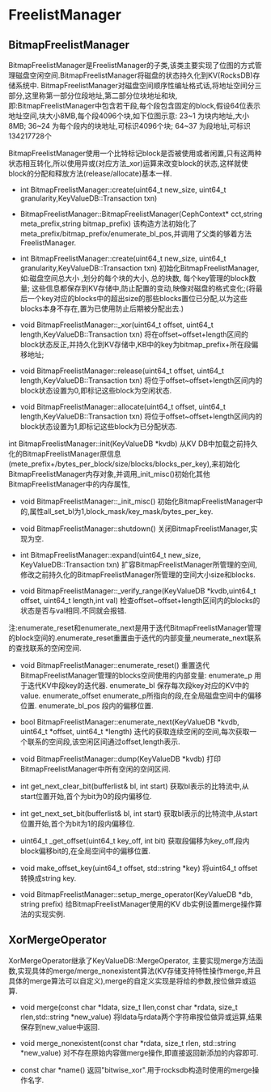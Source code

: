 # FreelistManager

## BitmapFreelistManager

BitmapFreelistManager是FreelistManager的子类,该类主要实现了位图的方式管理磁盘空闲空间.BitmapFreelistManager将磁盘的状态持久化到KV(RocksDB)存储系统中.
BitmapFreelistManager对磁盘空间顺序性编址格式话,将地址空间分三部分,这里称第一部分位段地址,第二部分位块地址和块,即:BitmapFreelistManager中包含若干段,每个段包含固定的block,假设64位表示地址空间,块大小8MB,每个段4096个块,如下位图示意:
 23~1 为块内地址,大小8MB;
 36~24 为每个段内的块地址,可标识4096个块;
 64~37 为段地址,可标识134217728个

BitmapFreelistManager使用一个比特标记block是否被使用或者闲置,只有这两种状态相互转化,所以使用异或(对应方法_xor)运算来改变block的状态,这样就使block的分配和释放方法(release/allocate)基本一样.

* int BitmapFreelistManager::create(uint64_t new_size, uint64_t granularity,KeyValueDB::Transaction txn)

* BitmapFreelistManager::BitmapFreelistManager(CephContext* cct,string meta_prefix,string bitmap_prefix)
该构造方法初始化了meta_prefix/bitmap_prefix/enumerate_bl_pos,并调用了父类的够着方法FreelistManager.

* int BitmapFreelistManager::create(uint64_t new_size, uint64_t granularity,KeyValueDB::Transaction txn)
初始化BitmapFreelistManager,如:磁盘空间总大小 ,划分的每个块的大小, 总的块数, 每个key管理的block数量; 这些信息都保存到KV存储中,防止配置的变动,映像对磁盘的格式变化;(将最后一个key对应的blocks中的超出size的那些blocks置位已分配,以为这些blocks本身不存在,置为已使用防止后期被分配出去.)

* void BitmapFreelistManager::_xor(uint64_t offset, uint64_t length,KeyValueDB::Transaction txn)
将在offset~offset+length区间的block状态反正,并持久化到KV存储中,KB中的key为bitmap_prefix+所在段偏移地址;

* void BitmapFreelistManager::release(uint64_t offset, uint64_t length,KeyValueDB::Transaction txn)
将位于offset~offset+length区间内的block状态设置为0,即标记这些block为空闲状态.

* void BitmapFreelistManager::allocate(uint64_t offset, uint64_t length,KeyValueDB::Transaction txn)
将位于offset~offset+length区间内的block状态设置为1,即标记这些block为已分配状态.

int BitmapFreelistManager::init(KeyValueDB *kvdb)
从KV DB中加载之前持久化的BitmapFreelistManager原信息(mete_prefix+/bytes_per_block/size/blocks/blocks_per_key),来初始化BitmapFreelistManager内存对象,并调用_init_misc()初始化其他BitmapFreelistManager中的内存属性,

* void BitmapFreelistManager::_init_misc()
初始化BitmapFreelistManager中的,属性all_set_bl为1,block_mask/key_mask/bytes_per_key.

* void BitmapFreelistManager::shutdown()
关闭BitmapFreelistManager,实现为空.

* int BitmapFreelistManager::expand(uint64_t new_size, KeyValueDB::Transaction txn)
扩容BitmapFreelistManager所管理的空间,修改之前持久化的BitmapFreelistManager所管理的空间大小size和blocks.

* void BitmapFreelistManager::_verify_range(KeyValueDB *kvdb,uint64_t offset, uint64_t length,int val)
检查offset~offset+length区间内的blocks的状态是否与val相同.不同就会报错.

注:enumerate_reset和enumerate_next是用于迭代BitmapFreelistManager管理的block空间的.enumerate_reset重置由于迭代的内部变量,neumerate_next联系的查找联系的空闲空间.

* void BitmapFreelistManager::enumerate_reset()
重置迭代BitmapFreelistManager管理的blocks空间使用的内部变量:
enumerate_p 用于迭代KV中段key的迭代器.
enumerate_bl 保存每次段key对应的KV中的value.
enumerate_offset enumerate_p所指向的段,在全局磁盘空间中的偏移位置.
enumerate_bl_pos 段内的偏移位置.

* bool BitmapFreelistManager::enumerate_next(KeyValueDB *kvdb, uint64_t *offset, uint64_t *length)
迭代的获取连续空闲的空间,每次获取一个联系的空间段,该空闲区间通过offset,length表示.

* void BitmapFreelistManager::dump(KeyValueDB *kvdb)
打印BitmapFreelistManager中所有空闲的空间区间.

* int get_next_clear_bit(bufferlist& bl, int start)
获取bl表示的比特流中,从start位置开始,首个为bit为0的段内偏移位.

* int get_next_set_bit(bufferlist& bl, int start)
获取bl表示的比特流中,从start位置开始,首个为bit为1的段内偏移位.

* uint64_t _get_offset(uint64_t key_off, int bit)
获取段偏移为key_off,段内block偏移bit的,在全局空间中的偏移位置.

* void make_offset_key(uint64_t offset, std::string *key)
将uint64_t offset转换成string key.

* void BitmapFreelistManager::setup_merge_operator(KeyValueDB *db, string prefix)
给BitmapFreelistManager使用的KV db实例设置merge操作算法的实现实例.

## XorMergeOperator

XorMergeOperator继承了KeyValueDB::MergeOperator, 主要实现merge方法函数,实现具体的merge/merge_nonexistent算法(KV存储支持特性操作merge,并且具体的merge算法可以自定义),merge的自定义实现是将给的参数,按位做异或运算.

* void merge(const char *ldata, size_t llen,const char *rdata, size_t rlen,std::string *new_value)
将ldata与rdata两个字符串按位做异或运算,结果保存到new_value中返回.

* void merge_nonexistent(const char *rdata, size_t rlen, std::string *new_value)
对不存在原始内容做merge操作,即直接返回新添加的内容即可.

* const char *name()
返回"bitwise_xor".用于rocksdb构造时使用的merge操作名字.

